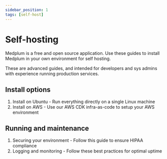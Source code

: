 ```yaml
---
sidebar_position: 1
tags: [self-host]
---
```


# Self-hosting

Medplum is a free and open source application. Use these guides to install Medplum in your own environment for self hosting.

These are advanced guides, and intended for developers and sys admins with experience running production services.

## Install options

1. Install on Ubuntu - Run everything directly on a single Linux machine
2. Install on AWS - Use our AWS CDK infra-as-code to setup your AWS environment

## Running and maintenance

1. Securing your environment - Follow this guide to ensure HIPAA compliance
2. Logging and monitoring - Follow these best practices for optimal uptime
